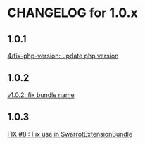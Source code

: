 CHANGELOG for 1.0.x
===================

## 1.0.1
[4/fix-php-version: update php version ](https://github.com/ma-residence/SwarrotExtensionBundle/commit/385b3418c01c3c0dffdad2613ec724f4b35eb5fa)


## 1.0.2
[v1.0.2: fix bundle name](https://github.com/ma-residence/SwarrotExtensionBundle/commit/a01ebd37262840ec7951a29cd75d775c1baf8fa6)

## 1.0.3
[FIX #8 : Fix use in SwarrotExtensionBundle](https://github.com/ma-residence/SwarrotExtensionBundle/issues/8)
